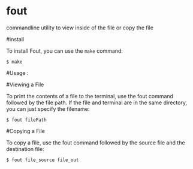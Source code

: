 # fout
commandline utility to view inside of the file or copy the file

#install

To install Fout, you can use the `make` command:

```shell
$ make
```
#Usage :

#Viewing a File

To print the contents of a file to the terminal, use the fout command followed by the file path. If the file and terminal are in the same directory, you can just specify the filename:
```
$ fout filePath
```

#Copying a File

To copy a file, use the fout command followed by the source file and the destination file:
```
$ fout file_source file_out
```
